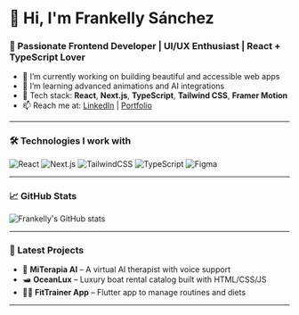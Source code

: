 # 👋 Hi, I'm Frankelly Sánchez

### 🧠 Passionate Frontend Developer | UI/UX Enthusiast | React + TypeScript Lover

- 🔭 I’m currently working on building beautiful and accessible web apps
- 🌱 I’m learning advanced animations and AI integrations
- 🧰 Tech stack: **React**, **Next.js**, **TypeScript**, **Tailwind CSS**, **Framer Motion**
- 📫 Reach me at: [LinkedIn](https://www.linkedin.com/in/frankelly-sanchez) | [Portfolio](https://frankelly.dev)

---

### 🛠️ Technologies I work with

![React](https://img.shields.io/badge/-React-61DAFB?logo=react&logoColor=white&style=flat)
![Next.js](https://img.shields.io/badge/-Next.js-000000?logo=next.js&logoColor=white&style=flat)
![TailwindCSS](https://img.shields.io/badge/-Tailwind-38B2AC?logo=tailwind-css&logoColor=white&style=flat)
![TypeScript](https://img.shields.io/badge/-TypeScript-3178C6?logo=typescript&logoColor=white&style=flat)
![Figma](https://img.shields.io/badge/-Figma-F24E1E?logo=figma&logoColor=white&style=flat)

---

### 📈 GitHub Stats

![Frankelly's GitHub stats](https://github-readme-stats.vercel.app/api?username=franthony00&show_icons=true&theme=radical)

---

### 📌 Latest Projects

- 🧠 **MiTerapia AI** – A virtual AI therapist with voice support
- 🛥️ **OceanLux** – Luxury boat rental catalog built with HTML/CSS/JS
- 🏋️‍♂️ **FitTrainer App** – Flutter app to manage routines and diets

---

